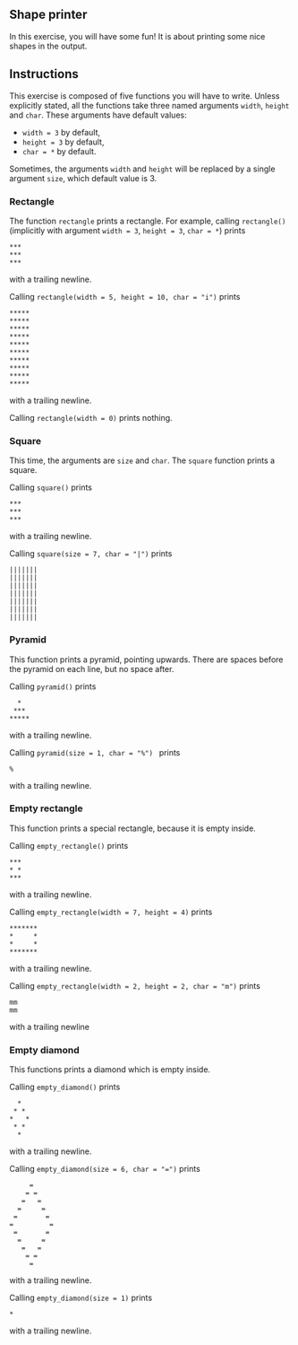 ## Shape printer

In this exercise, you will have some fun! It is about printing some nice shapes in the output.

## Instructions

This exercise is composed of five functions you will have to write. Unless explicitly stated, all the functions take three named arguments `width`, `height` and `char`. These arguments have default values:

- `width = 3` by default,
- `height = 3` by default,
- `char = *` by default.

Sometimes, the arguments `width` and `height` will be replaced by a single argument `size`, which default value is 3.

### Rectangle

The function `rectangle` prints a rectangle. For example, calling `rectangle()` (implicitly with argument `width = 3`, `height = 3`, `char = *`) prints
```
***
***
***
```
with a trailing newline.

Calling `rectangle(width = 5, height = 10, char = "i")` prints

```
*****
*****
*****
*****
*****
*****
*****
*****
*****
*****
```
with a trailing newline.

Calling `rectangle(width = 0)` prints nothing.

### Square

This time, the arguments are `size` and `char`. The `square` function prints a square.

Calling `square()` prints

```
***
***
***
```
with a trailing newline.

Calling `square(size = 7, char = "|")` prints

```
|||||||
|||||||
|||||||
|||||||
|||||||
|||||||
|||||||
```

### Pyramid

This function prints a pyramid, pointing upwards. There are spaces before the pyramid on each line, but no space after.

Calling `pyramid()` prints

```
  *
 ***
*****
```
with a trailing newline.

Calling `pyramid(size = 1, char = "%") ` prints

```
%
```
with a trailing newline.

### Empty rectangle

This function prints a special rectangle, because it is empty inside.

Calling `empty_rectangle()` prints

```
***
* *
***
```
with a trailing newline.

Calling `empty_rectangle(width = 7, height = 4)` prints

```
*******
*     *
*     *
*******
```
with a trailing newline.

Calling `empty_rectangle(width = 2, height = 2, char = "m")` prints

```
mm
mm
```
with a trailing newline

### Empty diamond

This functions prints a diamond which is empty inside.

Calling `empty_diamond()` prints

```
  *
 * *
*   *
 * *
  *
```
with a trailing newline.

Calling `empty_diamond(size = 6, char = "=")` prints

```
     =
    = =
   =   =
  =     =
 =       =
=         =
 =       =
  =     =
   =   =
    = =
     =
```
with a trailing newline.

Calling `empty_diamond(size = 1)` prints

```
*
```
with a trailing newline.
